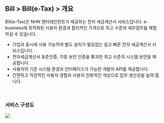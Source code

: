 ## Bill > Bill(e-Tax) > 개요

Bill(e-Tax)은 NHN 엔터테인먼트가 제공하는 전자 세금계산서 서비스입니다.
e-business에 최적화된 사용자 환경과 합리적인 가격으로 최고 수준의 세무업무를 체험하실 수 있습니다.

* 가입과 동시에 사용 가능하며 별도 설치가 필요없는 쉽고 빠른 전자 세금계산서 서비스입니다.
* 전자세금계산서 표준인증, 각종 보안 인증을 통과한 최고 수준의 시스템 보안을 제공합니다.
* 사용자의 기존 시스템 환경과 인터페이스가 가능한 개발자 API를 제공합니다.
* 간편하고 직관적인 사용자 경험과 사용자 친화적인 색상으로 업무 생산성을 높여 줍니다.

<br/>

### 서비스 구성도
![](http://static.toastoven.net/prod_toastbill/Bill(e-Tax)_overview01.png)